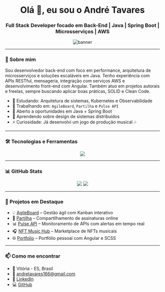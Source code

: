 <h1 align="center">Olá 👋, eu sou o André Tavares</h1>
<h3 align="center">Full Stack Developer focado em Back-End | Java | Spring Boot | Microsserviços | AWS</h3>

<p align="center">
  <img src="https://github.com/andretavares20/andretavares20/assets/xxx/banner.png" alt="banner" />
</p>

---

### 🚀 Sobre mim

Sou desenvolvedor back-end com foco em performance, arquitetura de microsserviços e soluções escaláveis em Java. Tenho experiência com APIs RESTful, mensageria, integração com serviços AWS e desenvolvimento front-end com Angular. Também atuo em projetos autorais e freelas, sempre buscando aplicar boas práticas, SOLID e Clean Code.

- 🧠 Estudando: Arquitetura de sistemas, Kubernetes e Observabilidade
- 🔭 Trabalhando em: `AgileBoard`, `Partilha` e `Pulse API`
- 💼 Aberto a oportunidades em Java + Spring Boot
- 🌱 Aprendendo sobre design de sistemas distribuídos
- ⚡ Curiosidade: Já desenvolvi um jogo de produção musical 🎶

---

### 🛠️ Tecnologias e Ferramentas

<p align="center">
  <img src="https://skillicons.dev/icons?i=java,spring,python,angular,ts,js,html,css,docker,kubernetes,aws,mysql,postgres,git,github" />
</p>

---

### 📊 GitHub Stats

<p align="center">
  <img src="https://github-readme-stats.vercel.app/api?username=andretavares20&show_icons=true&theme=tokyonight" />
  <img src="https://github-readme-stats.vercel.app/api/top-langs/?username=andretavares20&layout=compact&theme=tokyonight" />
</p>

---

### 📂 Projetos em Destaque

- 💡 [AgileBoard](https://github.com/andretavares20/agile-board) – Gestão ágil com Kanban interativo
- 🤝 [Partilha](https://github.com/andretavares20/partilha) – Compartilhamento de assinaturas online
- 📊 [Pulse API](https://github.com/andretavares20/pulse-api-lib) – Monitoramento de APIs com alertas em tempo real
- 🎧 [NFT Music Hub](https://github.com/andretavares20/nft-music-hub-api) – Marketplace de NFTs musicais
- 🌐 [Portfolio](https://github.com/andretavares20/portfolio) – Portfólio pessoal com Angular e SCSS

---

### 📫 Como me encontrar

- 📍 Vitória - ES, Brasil
- 📧 andretavares166@gmail.com
- 💼 [LinkedIn](https://www.linkedin.com/in/andr%C3%A9-tavares-44b241191)
- 💻 [GitHub](https://github.com/andretavares20)
